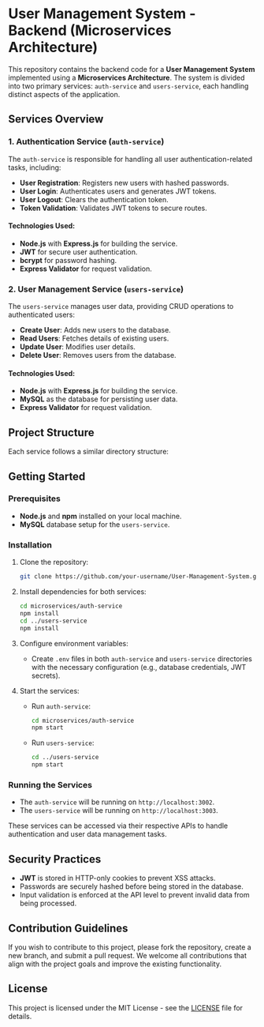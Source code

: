 # User Management System - Backend (Microservices Architecture)

This repository contains the backend code for a **User Management System** implemented using a **Microservices Architecture**. The system is divided into two primary services: `auth-service` and `users-service`, each handling distinct aspects of the application.

## Services Overview

### 1. Authentication Service (`auth-service`)
The `auth-service` is responsible for handling all user authentication-related tasks, including:
- **User Registration**: Registers new users with hashed passwords.
- **User Login**: Authenticates users and generates JWT tokens.
- **User Logout**: Clears the authentication token.
- **Token Validation**: Validates JWT tokens to secure routes.

#### Technologies Used:
- **Node.js** with **Express.js** for building the service.
- **JWT** for secure user authentication.
- **bcrypt** for password hashing.
- **Express Validator** for request validation.

### 2. User Management Service (`users-service`)
The `users-service` manages user data, providing CRUD operations to authenticated users:
- **Create User**: Adds new users to the database.
- **Read Users**: Fetches details of existing users.
- **Update User**: Modifies user details.
- **Delete User**: Removes users from the database.

#### Technologies Used:
- **Node.js** with **Express.js** for building the service.
- **MySQL** as the database for persisting user data.
- **Express Validator** for request validation.

## Project Structure
Each service follows a similar directory structure:



## Getting Started

### Prerequisites
- **Node.js** and **npm** installed on your local machine.
- **MySQL** database setup for the `users-service`.

### Installation

1. Clone the repository:
    ```bash
    git clone https://github.com/your-username/User-Management-System.git
    ```
   
2. Install dependencies for both services:
    ```bash
    cd microservices/auth-service
    npm install
    cd ../users-service
    npm install
    ```

3. Configure environment variables:
   - Create `.env` files in both `auth-service` and `users-service` directories with the necessary configuration (e.g., database credentials, JWT secrets).

4. Start the services:
    - Run `auth-service`:
      ```bash
      cd microservices/auth-service
      npm start
      ```
    - Run `users-service`:
      ```bash
      cd ../users-service
      npm start
      ```

### Running the Services
- The `auth-service` will be running on `http://localhost:3002`.
- The `users-service` will be running on `http://localhost:3003`.

These services can be accessed via their respective APIs to handle authentication and user data management tasks.

## Security Practices
- **JWT** is stored in HTTP-only cookies to prevent XSS attacks.
- Passwords are securely hashed before being stored in the database.
- Input validation is enforced at the API level to prevent invalid data from being processed.

## Contribution Guidelines
If you wish to contribute to this project, please fork the repository, create a new branch, and submit a pull request. We welcome all contributions that align with the project goals and improve the existing functionality.

## License
This project is licensed under the MIT License - see the [LICENSE](LICENSE) file for details.

